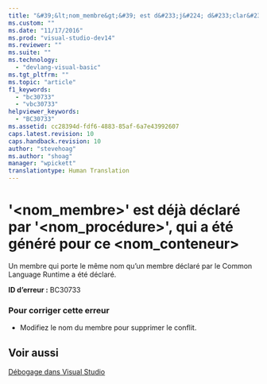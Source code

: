 ```yaml
---
title: "&#39;&lt;nom_membre&gt;&#39; est d&#233;j&#224; d&#233;clar&#233; par &#39;&lt;nom_proc&#233;dure&gt;&#39;, qui a &#233;t&#233; g&#233;n&#233;r&#233; pour ce &lt;nom_conteneur&gt; | Microsoft Docs"
ms.custom: ""
ms.date: "11/17/2016"
ms.prod: "visual-studio-dev14"
ms.reviewer: ""
ms.suite: ""
ms.technology: 
  - "devlang-visual-basic"
ms.tgt_pltfrm: ""
ms.topic: "article"
f1_keywords: 
  - "bc30733"
  - "vbc30733"
helpviewer_keywords: 
  - "BC30733"
ms.assetid: cc28394d-fdf6-4883-85af-6a7e43992607
caps.latest.revision: 10
caps.handback.revision: 10
author: "stevehoag"
ms.author: "shoag"
manager: "wpickett"
translationtype: Human Translation
---
```

# &#39;&lt;nom_membre&gt;&#39; est d&#233;j&#224; d&#233;clar&#233; par &#39;&lt;nom_proc&#233;dure&gt;&#39;, qui a &#233;t&#233; g&#233;n&#233;r&#233; pour ce &lt;nom_conteneur&gt;
Un membre qui porte le même nom qu’un membre déclaré par le Common Language Runtime a été déclaré.  
  
 **ID d’erreur :** BC30733  
  
### Pour corriger cette erreur  
  
-   Modifiez le nom du membre pour supprimer le conflit.  
  
## Voir aussi  
 [Débogage dans Visual Studio](/visual-studio/debugger/debugging-in-visual-studio)